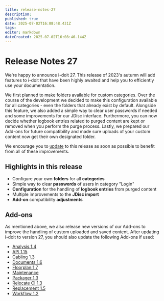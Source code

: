 ```yaml
---
title: release-notes-27
description: 
published: true
date: 2025-07-02T16:08:48.431Z
tags: 
editor: markdown
dateCreated: 2025-07-02T16:08:46.144Z
---
```


# Release Notes 27

We're happy to announce i-doit 27. This release of 2023's autumn will add features to i-doit that have been highly awaited and help you to efficiently use your documentation.

We first planned to make folders available for custom categories. Over the course of the development we decided to make this configuration available for all categories - even the folders that already exist by default.
Alongside this feature, we also added a simple way to clear user passwords if needed and some improvements for our JDisc interface. Furthermore, you can now decide whether logbook entries related to purged content are kept or removed when you perform the purge process. Lastly, we prepared our Add-ons for future compatibility and made sure uploads of your custom content now get their own designated folder.

We encourage you to [update](../../wartung-und-betrieb/update-einspielen.md) to this release as soon as possible to benefit from all of these improvements.

## Highlights in this release

-   Configure your own **folders** for all **categories**
-   Simple way to clear **passwords** of users in category "Login"
-   **Configuration** for the handling of **logbook entries** from purged content
-   Multiple improvements to the **JDisc import**
-   **Add-on** compatibility **adjustments**

## Add-ons

As mentioned above, we also release new versions of our Add-ons to improve the handling of custom uploaded and saved content. After updating i-doit to version 27, you should also update the following Add-ons if used:

-   [Analysis 1.4](../../i-doit-add-ons/analysis.md#releases)
-   [API 1.15](../../i-doit-add-ons/api/index.md#releases)
-   [Cabling 1.3](../../i-doit-add-ons/cabling.md#releases)
-   [Documents 1.6](../../i-doit-add-ons/documents/index.md#releases)
-   [Floorplan 1.7](../../i-doit-add-ons/floorplan.md#releases)
-   [Maintenance](../../i-doit-add-ons/maintenance.md#releases)
-   [Packager 1.3](../../i-doit-add-ons/add-on-packager.md#releases)
-   [Relocate CI 1.3](../../i-doit-add-ons/relocate-ci.md#releases)
-   [Replacement 1.5](../../i-doit-add-ons/replacement.md#releases)
-   [Workflow 1.2](../../i-doit-add-ons/workflow.md#releases)
